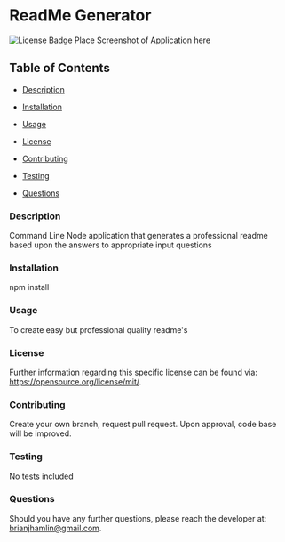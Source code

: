 # ReadMe Generator
![License Badge](https://img.shields.io/badge/License-MIT-yellow.svg)
Place Screenshot of Application here 

## Table of Contents 
* [Description](#Description) 

* [Installation](#Installation) 

* [Usage](#Usage) 

* [License](#License) 

* [Contributing](#Contributing) 

* [Testing](#Testing) 

* [Questions](#Questions) 

### Description
Command Line Node application that generates a professional readme based upon the answers to appropriate input questions

### Installation
npm install

### Usage
To create easy but professional quality readme's

### License
Further information regarding this specific license can be found via: https://opensource.org/license/mit/. 

### Contributing
Create your own branch, request pull request. Upon approval, code base will be improved. 

### Testing
No tests included

### Questions
Should you have any further questions, please reach the developer at: brianjhamlin@gmail.com. 

